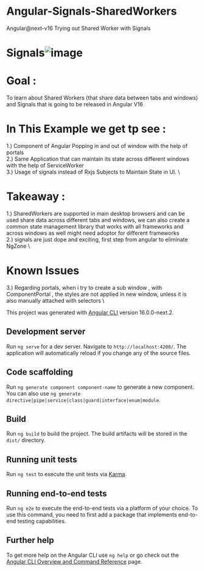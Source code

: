 # Angular-Signals-SharedWorkers
Angular@next-v16  Trying out Shared Worker with Signals 
# Signals![image](https://user-images.githubusercontent.com/48177059/223436371-67e50bec-8aa7-4a61-afb1-15e4e148d963.png)

# Goal :
 To learn about Shared Workers (that share data between tabs and windows) and Signals that is going to be released in Angular V16

# In This Example we get tp see : 
  1.) Component of Angular Popping in and out of window with the help of portals \
  2.) Same Application that can maintain its state across different windows with the help of ServiceWorker \
  3.) Usage of signals instead of Rxjs Subjects to Maintain State in UI. \

# Takeaway :
  1.) SharedWorkers are supported in main desktop browsers and can be used share data across different tabs and windows, 
   we can also create a common state management library that works with all frameworks and across windows as well
   might need adoptor for different frameworks \
  2.) signals are just dope and exciting, first step from angular to eliminate NgZone \

# Known Issues
  3.) Regarding portals, when i try to create a sub window , with ComponentPortal , the styles are not applied in new window,
  unless it is also manually attached with selectors \


This project was generated with [Angular CLI](https://github.com/angular/angular-cli) version 16.0.0-next.2.

## Development server

Run `ng serve` for a dev server. Navigate to `http://localhost:4200/`. The application will automatically reload if you change any of the source files.

## Code scaffolding

Run `ng generate component component-name` to generate a new component. You can also use `ng generate directive|pipe|service|class|guard|interface|enum|module`.

## Build

Run `ng build` to build the project. The build artifacts will be stored in the `dist/` directory.

## Running unit tests

Run `ng test` to execute the unit tests via [Karma](https://karma-runner.github.io).

## Running end-to-end tests

Run `ng e2e` to execute the end-to-end tests via a platform of your choice. To use this command, you need to first add a package that implements end-to-end testing capabilities.

## Further help

To get more help on the Angular CLI use `ng help` or go check out the [Angular CLI Overview and Command Reference](https://angular.io/cli) page.
